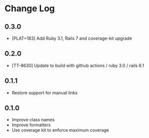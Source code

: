 # Change Log

## 0.3.0

- [PLAT=183] Add Ruby 3.1, Rails 7 and coverage-kit upgrade

## 0.2.0

- [TT-8630] Update to build with github actions / ruby 3.0 / rails 6.1

## 0.1.1

- Restore support for manual links

## 0.1.0

- Improve class names
- Improve formatters
- Use coverage kit to enforce maximum coverage
